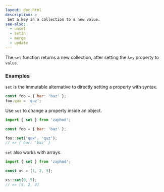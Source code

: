 ```yaml
---
layout: doc.html
description: >
 Set a key in a collection to a new value.
see-also:
  - unset
  - setIn
  - merge
  - update
---
```


The `set` function returns a new collection, after setting the `key` property to `value`.

### Examples
`set` is the immutable alternative to directly setting a property with syntax.

```js
const foo = { bar: 'baz' };
foo.qux = 'quz';
```

Use `set` to change a property inside an object.

```js
import { set } from 'zaphod';

const foo = { bar: 'baz' };

foo::set('qux', 'quz');
// => { bar: 'baz' }
```

`set` also works with arrays.

```js
import { set } from 'zaphod';

const xs = [1, 2, 3];

xs::set(0, 5);
// => [5, 2, 3]
```

